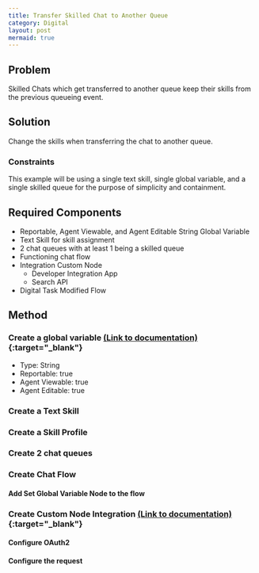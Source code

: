 ```yaml
---
title: Transfer Skilled Chat to Another Queue
category: Digital
layout: post
mermaid: true
---
```


## Problem
Skilled Chats which get transferred to another queue keep their skills from the previous queueing event.

## Solution
Change the skills when transferring the chat to another queue.

### Constraints
This example will be using a single text skill, single global variable, and a single skilled queue for the purpose of simplicity and containment.


## Required Components
- Reportable, Agent Viewable, and Agent Editable String Global Variable
- Text Skill for skill assignment
- 2 chat queues with at least 1 being a skilled queue
- Functioning chat flow
- Integration Custom Node 
  - Developer Integration App
  - Search API
- Digital Task Modified Flow


## Method

### Create a global variable [(Link to documentation)](https://help.webex.com/en-us/article/n5595zd/Webex-Contact-Center-Setup-and-Administration-Guide#Cisco_Task.dita_1d70cd62-fc99-4e7c-baaf-9d9ab2209846){:target="\_blank"}
- Type: String
- Reportable: true
- Agent Viewable: true 
- Agent Editable: true


### Create a Text Skill

### Create a Skill Profile

### Create 2 chat queues

### Create Chat Flow 

#### Add Set Global Variable Node to the flow

### Create Custom Node Integration [(Link to documentation)](https://help.imiconnect.io/docs/custom-nodes){:target="\_blank"}

#### Configure OAuth2

#### Configure the request




<!-- ## Parts 1
{% include_relative _parts/concept.md %}

 -->

